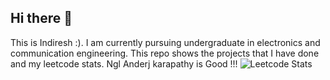 ## Hi there 👋
This is Indiresh :). I am currently pursuing undergraduate in electronics and communication engineering. This repo shows the projects that I have done and my leetcode stats. Ngl Anderj karapathy is Good !!!
![Leetcode Stats](https://leetcard.jacoblin.cool/bakaluffy2005)
